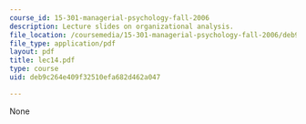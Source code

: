 ```yaml
---
course_id: 15-301-managerial-psychology-fall-2006
description: Lecture slides on organizational analysis.
file_location: /coursemedia/15-301-managerial-psychology-fall-2006/deb9c264e409f32510efa682d462a047_lec14.pdf
file_type: application/pdf
layout: pdf
title: lec14.pdf
type: course
uid: deb9c264e409f32510efa682d462a047

---
```

None